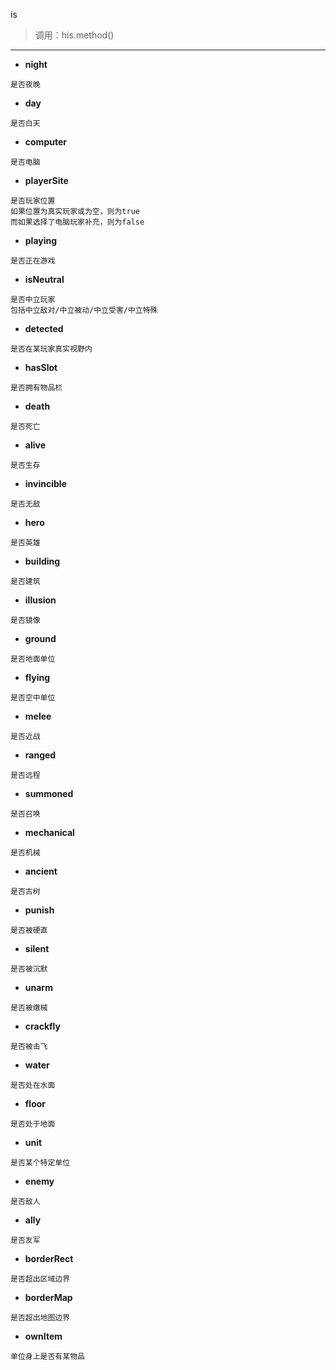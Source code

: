 is

> 调用：his.method()

---

* **night**
```
是否夜晚
```

* **day**
```
是否白天
```

* **computer**
```
是否电脑
```

* **playerSite**
```
是否玩家位置
如果位置为真实玩家或为空，则为true
而如果选择了电脑玩家补充，则为false
```

* **playing**
```
是否正在游戏
```

* **isNeutral**
```
是否中立玩家
包括中立敌对/中立被动/中立受害/中立特殊
```

* **detected**
```
是否在某玩家真实视野内
```

* **hasSlot**
```
是否拥有物品栏
```

* **death**
```
是否死亡
```

* **alive**
```
是否生存
```

* **invincible**
```
是否无敌
```

* **hero**
```
是否英雄
```

* **building**
```
是否建筑
```

* **illusion**
```
是否镜像
```

* **ground**
```
是否地面单位
```

* **flying**
```
是否空中单位
```

* **melee**
```
是否近战
```

* **ranged**
```
是否远程
```

* **summoned**
```
是否召唤
```

* **mechanical**
```
是否机械
```

* **ancient**
```
是否古树
```

* **punish**
```
是否被硬直
```

* **silent**
```
是否被沉默
```

* **unarm**
```
是否被缴械
```

* **crackfly**
```
是否被击飞
```

* **water**
```
是否处在水面
```

* **floor**
```
是否处于地面
```

* **unit**
```
是否某个特定单位
```

* **enemy**
```
是否敌人
```

* **ally**
```
是否友军
```

* **borderRect**
```
是否超出区域边界
```

* **borderMap**
```
是否超出地图边界
```

* **ownItem**
```
单位身上是否有某物品
```

